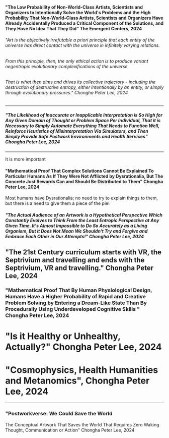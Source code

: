 




#### "The Low Probability of Non-World-Class Artists, Scientists and Organizers to Intentionally Solve the World's Problems and the High Probability That Non-World-Class Artists, Scientists and Organizers Have Already Accidentally Produced a Critical Component of the Solutions, and They Have No Idea That They Did" The Emergent Centers, 2024







###### "Art is the objectively irrefutable a priori principle that each entity of the universe has direct contact with the universe in infinitely varying relations.

###### From this principle, then, the only ethical action is to produce variant negentropic evolutionary complexifications of the universe. 

###### That is what then aims and drives its collective trajectory - including the destruction of destructive entropy, either intentionally by an entity, or simply through evolutionary pressures." Chongha Peter Lee, 2024
----






##### "The Likelihood of Inaccurate or Inapplicable Interpretation is So High for Any Given Domain of Thought or Problem Space Per Individual, That it is Necessary to Simply Automate Everything That Needs to Function Well, Reinforce Heuristics of Misinterpretation Via Simulators, and Then Simply Provide Safe Postwork Environments and Health Services" Chongha Peter Lee, 2024

----






It is more important 






#### "Mathematical Proof That Complex Solutions Cannot Be Explained To Particular Humans As If They Were Not Afflicted by Dysrationalia, But The Concrete Just Rewards Can and Should Be Distributed to Them" Chongha Peter Lee, 2024

Most humans have Dysrationalia; no need to try to explain things to them, but there is a need to give them a piece of the pie!




##### "The Actual Audience of an Artwork is a Hypothetical Perspective Which Constantly Evolves to Think From the Least Entropic Perspective at Any Given Time. It's Almost Impossible to Do So Accurately as a Living Organism, But it Does Not Mean We Shouldn't Try and Forgive and Embrace Each Other in Our Attempts!" Chongha Peter Lee, 2024





## "The 21st Century curriculum starts with VR, the Septrivium and travelling and ends with the Septrivium, VR and travelling." Chongha Peter Lee, 2024










### "Mathematical Proof That By Human Physiological Design, Humans Have a Higher Probability of Rapid and Creative Problem Solving by Entering a Dream-Like State Than By Procedurally Using Underdeveloped Cognitive Skills " Chongha Peter Lee, 2024








# "Is it Healthy or Unhealthy, Actually?" Chongha Peter Lee, 2024








# "Cosmophysics, Health Humanities and Metanomics", Chongha Peter Lee, 2024

----








### "Postworkverse: We Could Save the World

The Conceptual Artwork That Saves the World That Requires Zero Waking Thought, Communication or Action" Chongha Peter Lee, 2024









